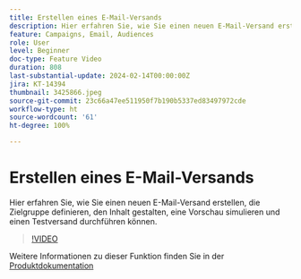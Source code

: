 ```yaml
---
title: Erstellen eines E-Mail-Versands
description: Hier erfahren Sie, wie Sie einen neuen E-Mail-Versand erstellen, die Zielgruppe definieren, den Inhalt gestalten, eine Vorschau simulieren und einen Testversand durchführen können.
feature: Campaigns, Email, Audiences
role: User
level: Beginner
doc-type: Feature Video
duration: 808
last-substantial-update: 2024-02-14T00:00:00Z
jira: KT-14394
thumbnail: 3425866.jpeg
source-git-commit: 23c66a47ee511950f7b190b5337ed83497972cde
workflow-type: ht
source-wordcount: '61'
ht-degree: 100%

---
```



# Erstellen eines E-Mail-Versands

Hier erfahren Sie, wie Sie einen neuen E-Mail-Versand erstellen, die Zielgruppe definieren, den Inhalt gestalten, eine Vorschau simulieren und einen Testversand durchführen können.

>[!VIDEO](https://video.tv.adobe.com/v/3425866/?learn=on)

Weitere Informationen zu dieser Funktion finden Sie in der [Produktdokumentation](https://experienceleague.adobe.com/docs/campaign-web/v8/msg/gs-deliveries.html?lang=de)